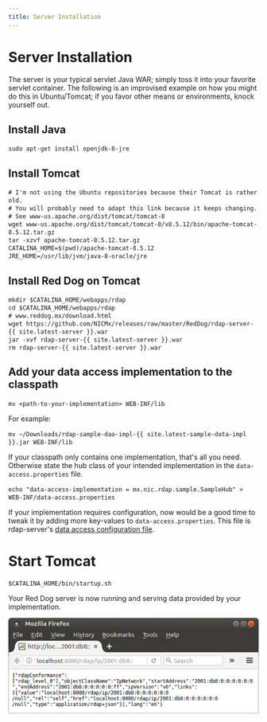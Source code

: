 ```yaml
---
title: Server Installation
---
```


# Server Installation

The server is your typical servlet Java WAR; simply toss it into your favorite servlet container. The following is an improvised example on how you might do this in Ubuntu/Tomcat; if you favor other means or environments, knock yourself out.

## Install Java

	sudo apt-get install openjdk-8-jre

## Install Tomcat

	# I'm not using the Ubuntu repositories because their Tomcat is rather old.
	# You will probably need to adapt this link because it keeps changing.
	# See www-us.apache.org/dist/tomcat/tomcat-8
	wget www-us.apache.org/dist/tomcat/tomcat-8/v8.5.12/bin/apache-tomcat-8.5.12.tar.gz
	tar -xzvf apache-tomcat-8.5.12.tar.gz
	CATALINA_HOME=$(pwd)/apache-tomcat-8.5.12
	JRE_HOME=/usr/lib/jvm/java-8-oracle/jre

## Install Red Dog on Tomcat

	mkdir $CATALINA_HOME/webapps/rdap
	cd $CATALINA_HOME/webapps/rdap
	# www.reddog.mx/download.html
	wget https://github.com/NICMx/releases/raw/master/RedDog/rdap-server-{{ site.latest-server }}.war
	jar -xvf rdap-server-{{ site.latest-server }}.war
	rm rdap-server-{{ site.latest-server }}.war

## Add your data access implementation to the classpath

	mv <path-to-your-implementation> WEB-INF/lib

For example:

	mv ~/Downloads/rdap-sample-daa-impl-{{ site.latest-sample-data-impl }}.jar WEB-INF/lib

If your classpath only contains one implementation, that's all you need. Otherwise state the hub class of your intended implementation in the `data-access.properties` file.

	echo "data-access-implementation = mx.nic.rdap.sample.SampleHub" > WEB-INF/data-access.properties

If your implementation requires configuration, now would be a good time to tweak it by adding more key-values to `data-access.properties`. This file is rdap-server's [data access configuration file](https://github.com/NICMx/rdap-data-access-api/blob/b63dfb2b1da591dd5d225e6165d46babacee611b/src/main/java/mx/nic/rdap/db/spi/DataAccessImplementation.java#L27).

# Start Tomcat

	$CATALINA_HOME/bin/startup.sh

Your Red Dog server is now running and serving data provided by your implementation.

![Sample Firefox screenshot](img/sample-query-custom-mode.png)

